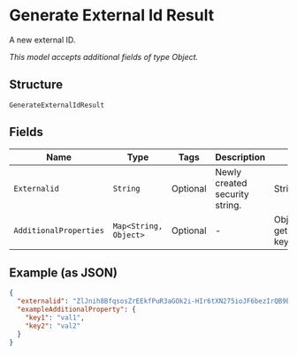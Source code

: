 
# Generate External Id Result

A new external ID.

*This model accepts additional fields of type Object.*

## Structure

`GenerateExternalIdResult`

## Fields

| Name | Type | Tags | Description | Getter | Setter |
|  --- | --- | --- | --- | --- | --- |
| `Externalid` | `String` | Optional | Newly created security string. | String getExternalid() | setExternalid(String externalid) |
| `AdditionalProperties` | `Map<String, Object>` | Optional | - | Object getAdditionalProperty(String key) | additionalProperty(String key, Object value) |

## Example (as JSON)

```json
{
  "externalid": "ZlJnih8BfqsosZrEEkfPuR3aGOk2i-HIr6tXN275ioJF6bezIrQB9EbzpTRep8J7RmV7QH==",
  "exampleAdditionalProperty": {
    "key1": "val1",
    "key2": "val2"
  }
}
```

